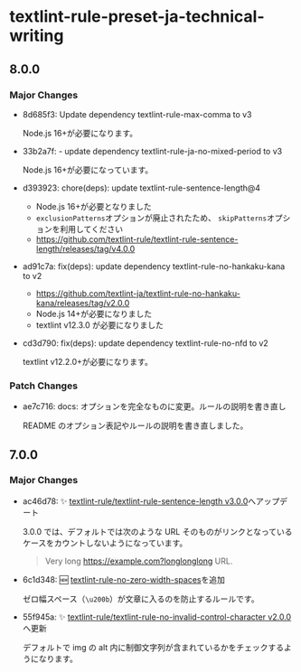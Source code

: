 # textlint-rule-preset-ja-technical-writing

## 8.0.0

### Major Changes

- 8d685f3: Update dependency textlint-rule-max-comma to v3

  Node.js 16+が必要になります。

- 33b2a7f: - update dependency textlint-rule-ja-no-mixed-period to v3

  Node.js 16+が必要になっています。

- d393923: chore(deps): update textlint-rule-sentence-length@4

  - Node.js 16+が必要となりました
  - `exclusionPatterns`オプションが廃止されたため、 `skipPatterns`オプションを利用してください
  - https://github.com/textlint-rule/textlint-rule-sentence-length/releases/tag/v4.0.0

- ad91c7a: fix(deps): update dependency textlint-rule-no-hankaku-kana to v2

  - https://github.com/textlint-ja/textlint-rule-no-hankaku-kana/releases/tag/v2.0.0
  - Node.js 14+が必要になりました
  - textlint v12.3.0 が必要になりました

- cd3d790: fix(deps): update dependency textlint-rule-no-nfd to v2

  textlint v12.2.0+が必要になります。

### Patch Changes

- ae7c716: docs: オプションを完全なものに変更。ルールの説明を書き直し

  README のオプション表記やルールの説明を書き直しました。

## 7.0.0

### Major Changes

- ac46d78: :sparkles: [textlint-rule/textlint-rule-sentence-length v3.0.0](https://github.com/textlint-rule/textlint-rule-sentence-length/releases/v3.0.0)へアップデート

  3.0.0 では、デフォルトでは次のような URL そのものがリンクとなっているケースをカウントしないようになっています。

  > Very long <https://example.com?longlonglong> URL.

- 6c1d348: :new: [textlint-rule-no-zero-width-spaces](https://github.com/textlint-rule/textlint-rule-no-zero-width-spaces)を追加

  ゼロ幅スペース（`\u200b`）が文章に入るのを防止するルールです。

- 55f945a: :sparkles: [textlint-rule/textlint-rule-no-invalid-control-character v2.0.0](https://github.com/textlint-rule/textlint-rule-no-invalid-control-character/releases/tag/v2.0.0)へ更新

  デフォルトで img の alt 内に制御文字列が含まれているかをチェックするようになります。
